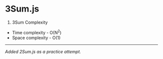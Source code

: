 # 3Sum.js

1. 3Sum Complexity
- Time complexity - O(N<sup>2</sup>) 
- Space complexity - O(1)

---
*Added 2Sum.js as a practice attempt.*